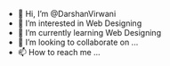 - 👋 Hi, I’m @DarshanVirwani
- 👀 I’m interested in Web Designing
- 🌱 I’m currently learning Web Designing
- 💞️ I’m looking to collaborate on ...
- 📫 How to reach me ...

<!---
DarshanVirwani/DarshanVirwani is a ✨ special ✨ repository because its `README.md` (this file) appears on your GitHub profile.
You can click the Preview link to take a look at your changes.
--->
